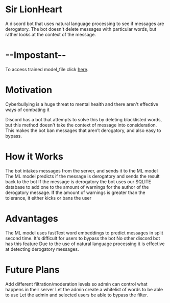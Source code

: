# Sir LionHeart

A discord bot that uses natural language processing to see if messages are derogatory.
The bot doesn't delete messages with particular words, but rather looks at the context of the message.

# --Impostant-- #

To access trained model_file click [here](https://drive.google.com/file/d/1yAZrf5iI2-7VVam7Es0g30vVh2OD8NP1/view?usp=sharing).

# Motivation

Cyberbullying is a huge threat to mental health and there aren't effective ways of combating it 

Discord has a bot that attempts to solve this by deleting blacklisted words, but this method doesn't take the context of message into consideration. This makes the bot ban messages that aren’t derogatory, and also easy to bypass.

# How it Works

The bot intakes messages from the server, and sends it to the ML model 
The ML model predicts if the message is derogatory and sends the result back to the bot 
If the message is derogatory the bot uses our SQLITE database to add one to the amount of warnings for the author of the derogatory message.
If the amount of warnings is greater than the tolerance, it either kicks or bans the user

# Advantages

The ML model uses fastText word embeddings to predict messages in split second time.
It's difficult for users to bypass the bot 
No other discord bot has this feature 
Due to the use of natural language processing  it is effective at detecting derogatory messages. 

# Future Plans

Add different filtration/moderation levels so admin can control what happens  in their server 
Let the admin create a whitelist of words to be able to use 
Let the admin and selected users be able to bypass the filter. 



